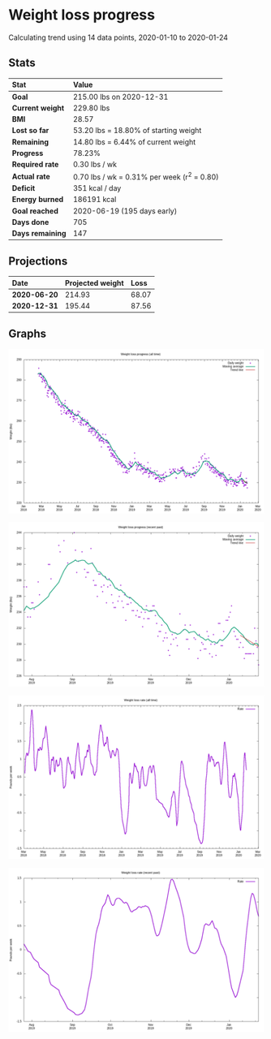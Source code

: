 # Weight loss progress

Calculating trend using 14 data points, 2020-01-10 to 2020-01-24

## Stats

Stat|Value
:-|:-
**Goal**|215.00 lbs on 2020-12-31
**Current weight**|229.80 lbs
**BMI**|28.57
**Lost so far**|53.20 lbs = 18.80% of starting weight
**Remaining**|14.80 lbs =  6.44% of current  weight
**Progress**|78.23%
**Required rate**|0.30 lbs / wk
**Actual rate**|0.70 lbs / wk = 0.31% per week  (r<sup>2</sup> = 0.80)
**Deficit**|351 kcal / day
**Energy burned**|186191 kcal
**Goal reached**|2020-06-19 (195 days early)
**Days done**|705
**Days remaining**|147

## Projections

Date|Projected weight|Loss
:-|:-|:-
**2020-06-20**|214.93|68.07
**2020-12-31**|195.44|87.56

## Graphs

![](weight-graph-alltime.png)

![](weight-graph-recent.png)

![](rate-graph-alltime.png)

![](rate-graph-recent.png)

